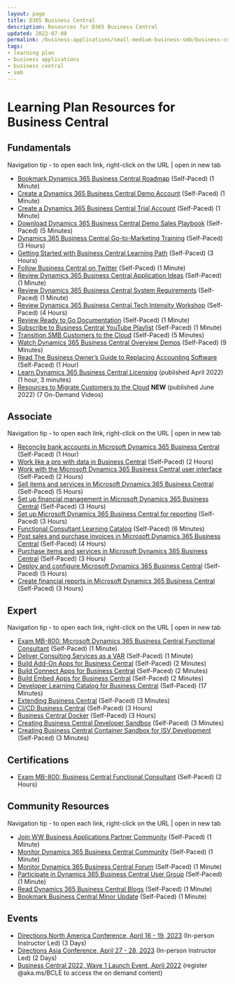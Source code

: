 ```yaml
---
layout: page
title: D365 Business Central
description: Resources for D365 Business Central
updated: 2022-07-08
permalink: /business-applications/small-medium-business-smb/business-central
tags: 
- learning plan
- business applications
- business central
- smb
---
```


# Learning Plan Resources for Business Central

## Fundamentals 

Navigation tip - to open each link, right-click on the URL | open in new tab
* [Bookmark Dynamics 365 Business Central Roadmap](https://dynamics.microsoft.com/en-us/roadmap/business-central/) (Self-Paced) (1 Minute)
* [Create a Dynamics 365 Business Central Demo Account](https://cdx.transform.microsoft.com/my-tenants) (Self-Paced) (1 Minute)
* [Create a Dynamics 365 Business Central Trial Account](https://trials.dynamics.com/Dynamics365/Signup/BusinessCentral) (Self-Paced) (1 Minute)
* [Download Dynamics 365 Business Central Demo Sales Playbook](https://aka.ms/bizcentral/salestools) (Self-Paced) (5 Minutes)
* [Dynamics 365 Business Central Go-to-Marketing Training](https://partner.microsoft.com/en-us/training/assets/collection/dynamics-365-business-central-go-to-market-training-18652#/) (Self-Paced) (3 Hours)
* [Getting Started with Business Central Learning Path](https://docs.microsoft.com/en-us/learn/paths/get-started-dynamics-365-business-central/) (Self-Paced) (3 Hours)
* [Follow Business Central on Twitter](https://twitter.com/MSDYN365BC) (Self-Paced) (1 Minute)
* [Review Dynamics 365 Business Central Application Ideas](https://experience.dynamics.com/ideas/categories/?forum=e288ef32-82ed-e611-8101-5065f38b21f1&forumName=Dynamics%20365%20Business%20Central) (Self-Paced) (1 Minute)
* [Review Dynamics 365 Business Central System Requirements](https://docs.microsoft.com/en-us/dynamics365/business-central/dev-itpro/deployment/system-requirement-business-central) (Self-Paced) (1 Minute)
* [Review Dynamics 365 Business Central Tech Intensity Workshop](https://aka.ms/bizcentral/workshop) (Self-Paced) (4 Hours)
* [Review Ready to Go Documentation](https://aka.ms/readytogo) (Self-Paced) (1 Minute)
* [Subscribe to Business Central YouTube Playlist](https://www.youtube.com/playlist?list=PLcakwueIHoT-wVFPKUtmxlqcG1kJ0oqq4) (Self-Paced) (1 Minute)
* [Transition SMB Customers to the Cloud](https://partner.microsoft.com/en-us/marketing/business-applications-smb?wt.mc_id=AID2420183_EML_6301784#tab-content-1) (Self-Paced) (5 Minutes)
* [Watch Dynamics 365 Business Central Overview Demos](https://dynamics.microsoft.com/en-us/business-central/demo/) (Self-Paced) (9 Minutes)
* [Read The Business Owner’s Guide to Replacing Accounting Software](https://info.microsoft.com/dynamics365-replacing-acct-software.html) (Self-Paced) (1 Hour)
* [Learn Dynamics 365 Business Central Licensing](bit.ly/3jiu48Y) (published April 2022) (1 hour, 3 minutes)
* [Resources to Migrate Customers to the Cloud](https://msuspartners.eventbuilder.com/SMBMigrationEventsRecordings?source=Insideremail0517&wt.mc_id=AID3034966_EML_8001467) **NEW** (published June 2022) (7 On-Demand Videos)

## Associate

Navigation tip - to open each link, right-click on the URL | open in new tab
* [Reconcile bank accounts in Microsoft Dynamics 365 Business Central](https://docs.microsoft.com/en-us/learn/paths/reconcile-bank-accounts-dynamics-365-business-central/) (Self-Paced) (1 Hour)
* [Work like a pro with data in Business Central](https://docs.microsoft.com/en-us/learn/paths/work-pro-data-dynamics-365-business-central/) (Self-Paced) (2 Hours)
* [Work with the Microsoft Dynamics 365 Business Central user interface](https://docs.microsoft.com/en-us/learn/paths/work-with-user-interface-dynamics-365-business-central/) (Self-Paced) (2 Hours)
* [Sell items and services in Microsoft Dynamics 365 Business Central](https://docs.microsoft.com/en-us/learn/paths/sell-items-services-dynamics-365-business-central/) (Self-Paced) (5 Hours)
* [Set up financial management in Microsoft Dynamics 365 Business Central](https://docs.microsoft.com/en-us/learn/paths/set-up-financial-management-dynamics-365-business-central/) (Self-Paced) (3 Hours)
* [Set up Microsoft Dynamics 365 Business Central for reporting](https://docs.microsoft.com/en-us/learn/paths/setup-reporting-dynamics-365-business-central/) (Self-Paced) (3 Hours)
* [Functional Consultant Learning Catalog](https://docs.microsoft.com/en-us/dynamics365/business-central/readiness/readiness-learning-functional-consultants) (Self-Paced) (6 Minutes)
* [Post sales and purchase invoices in Microsoft Dynamics 365 Business Central](https://docs.microsoft.com/en-us/learn/paths/post-sales-purchase-invoices-dynamics-365-business-central/) (Self-Paced) (4 Hours)
* [Purchase items and services in Microsoft Dynamics 365 Business Central](https://docs.microsoft.com/en-us/learn/paths/purchase-items-services-dynamics-365-business-central/) (Self-Paced) (3 Hours)
* [Deploy and configure Microsoft Dynamics 365 Business Central](https://docs.microsoft.com/en-us/learn/paths/deploy-configure-dynamics-365-business-central/) (Self-Paced) (5 Hours)
* [Create financial reports in Microsoft Dynamics 365 Business Central](https://docs.microsoft.com/en-us/learn/paths/create-financial-reports-dynamics-365-business-central/) (Self-Paced) (3 Hours)

## Expert

Navigation tip - to open each link, right-click on the URL | open in new tab
* [Exam MB-800: Microsoft Dynamics 365 Business Central Functional Consultant](https://docs.microsoft.com/en-us/learn/certifications/exams/mb-800) (Self-Paced) (1 Minute)
* [Deliver Consulting Services as a VAR](https://appsource.microsoft.com/en-us/marketplace/consulting-services?country=US&page=1&product=dynamics-365%3Bdynamics-365-business-central) (Self-Paced) (1 Minute)
* [Build Add-On Apps for Business Central](https://docs.microsoft.com/en-us/dynamics365/business-central/dev-itpro/developer/readiness/readiness-add-on-apps) (Self-Paced) (2 Minutes)
* [Build Connect Apps for Business Central](https://docs.microsoft.com/en-us/dynamics365/business-central/dev-itpro/developer/readiness/readiness-connect-apps) (Self-Paced) (2 Minutes)
* [Build Embed Apps for Business Central](https://docs.microsoft.com/en-us/dynamics365/business-central/dev-itpro/developer/readiness/readiness-embed-apps) (Self-Paced) (2 Minutes)
* [Developer Learning Catalog for Business Central](https://docs.microsoft.com/en-us/dynamics365/business-central/readiness/readiness-learning-developers) (Self-Paced) (17 Minutes)
* [Extending Business Central](https://docs.microsoft.com/en-us/dynamics365/business-central/about-develop-extensions) (Self-Paced) (3 Minutes)
* [CI/CD Business Central](https://freddysblog.com/category/ci-cd/) (Self-Paced) (3 Hours)
* [Business Central Docker](https://freddysblog.com/category/docker/) (Self-Paced) (3 Hours)
* [Creating Business Central Developer Sandbox](https://docs.microsoft.com/en-us/dynamics365/business-central/dev-itpro/developer/devenv-sandbox-overview) (Self-Paced) (3 Minutes)
* [Creating Business Central Container Sandbox for ISV Development](https://docs.microsoft.com/en-us/dynamics365/business-central/dev-itpro/developer/devenv-get-started-container-sandbox) (Self-Paced) (3 Minutes)

## Certifications

* [Exam MB-800: Business Central Functional Consultant](https://docs.microsoft.com/en-us/learn/certifications/exams/mb-800) (Self-Paced) (2 Hours)

## Community Resources 

Navigation tip - to open each link, right-click on the URL | open in new tab
* [Join WW Business Applications Partner Community](https://www.microsoftpartnercommunity.com/t5/Business-Applications/ct-p/BizApps) (Self-Paced) (1 Minute)
* [Monitor Dynamics 365 Business Central Community](https://community.dynamics.com/business) (Self-Paced) (1 Minute)
* [Monitor Dynamics 365 Business Central Forum](https://community.dynamics.com/business/f/dynamics-365-business-central-forum) (Self-Paced) (1 Minute)
* [Participate in Dynamics 365 Business Central User Group](https://www.navug.com/home) (Self-Paced) (1 Minute)
* [Read Dynamics 365 Business Central Blogs](https://community.dynamics.com/business/b) (Self-Paced) (1 Minute)
* [Bookmark Business Central Minor Update](https://aka.ms/bclastminorupdate) (Self-Paced) (1 Minute)

## Events

* [Directions North America Conference, April 16 - 19, 2023](https://www.eventsquid.com/event.cfm?event_id=14536) (In-person Instructor Led) (3 Days)
* [Directions Asia Conference, April 27 - 28, 2023](https://directions4partners.com/events/directions-asia-2023/?msclkid=45bcb92cc24611eca8cd3226d570532e) (In-person Instructor Led) (2 Days)
* [Business Central 2022, Wave 1 Launch Event, April 2022](https://forms.office.com/Pages/ResponsePage.aspx?id=v4j5cvGGr0GRqy180BHbR1SDYAizjlFJu-dzlrJ1DatUQ0xHUDBOM09HUThJNlBQSElEUFJUTTJVVC4u&wdLOR=c7DA8EB7B-A2D3-4F08-AE40-7AA6CF926345) (register @aka.ms/BCLE to access the on demand content)

